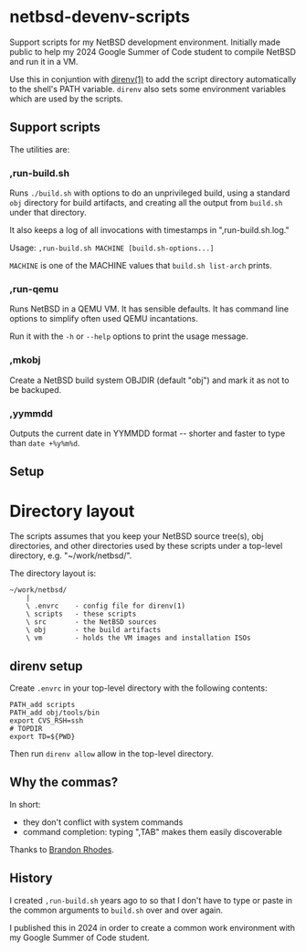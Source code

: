 # netbsd-devenv-scripts

Support scripts for my NetBSD development environment.
Initially made public to help my 2024 Google Summer of Code student to
compile NetBSD and run it in a VM.

Use this in conjuntion with [direnv(1)](https://direnv.net/) to add the
script directory automatically to the shell's PATH variable.  `direnv` also
sets some environment variables which are used by the scripts.

## Support scripts
The utilities are:

### ,run-build.sh
Runs `./build.sh` with options to do an unprivileged build,
using a standard `obj` directory for build artifacts, and creating all the
output from `build.sh` under that directory.

It also keeps a log of all invocations with timestamps in
",run-build.sh.log."

Usage: `,run-build.sh MACHINE [build.sh-options...]`

`MACHINE` is one of the MACHINE values that `build.sh list-arch` prints.

### ,run-qemu
Runs NetBSD in a QEMU VM.  It has sensible defaults.  It has
command line options to simplify often used QEMU incantations.

Run it with the `-h` or `--help` options to print the usage message.

### ,mkobj
Create a NetBSD build system OBJDIR (default "obj") and mark it as not to be
backuped.

### ,yymmdd
Outputs the current date in YYMMDD format -- shorter and
faster to type than `date +%y%m%d`.

## Setup

# Directory layout
The scripts assumes that you keep your NetBSD source tree(s), obj
directories, and other directories used by these scripts under a top-level
directory, e.g. "~/work/netbsd/".

The directory layout is:

```
~/work/netbsd/
	|
	\ .envrc 	- config file for direnv(1)
	\ scripts	- these scripts
	\ src		- the NetBSD sources
	\ obj		- the build artifacts
	\ vm		- holds the VM images and installation ISOs
```

## direnv setup

Create `.envrc` in your top-level directory with the following contents:

```
PATH_add scripts
PATH_add obj/tools/bin
export CVS_RSH=ssh
# TOPDIR
export TD=${PWD}
```

Then run `direnv allow` allow in the top-level directory.

## Why the commas?
In short:
  - they don't conflict with system commands
  - command completion: typing ",TAB" makes them easily discoverable

Thanks to [Brandon Rhodes](https://rhodesmill.org/brandon/2009/commands-with-comma/).

## History
I created `,run-build.sh` years ago to so that I don't have to type or paste
in the common arguments to `build.sh` over and over again.

I published this in 2024 in order to create a common work environment with
my Google Summer of Code student.
